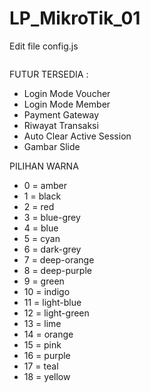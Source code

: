 # LP_MikroTik_01
Edit file config.js
```js

```
FUTUR TERSEDIA :
- Login Mode Voucher
- Login Mode Member
- Payment Gateway
- Riwayat Transaksi
- Auto Clear Active Session
- Gambar Slide



PILIHAN WARNA
- 0 = amber
- 1 = black
- 2 = red
- 3 = blue-grey
- 4 = blue
- 5 = cyan
- 6 = dark-grey
- 7 = deep-orange
- 8 = deep-purple
- 9 = green
- 10 = indigo
- 11 = light-blue
- 12 = light-green
- 13 = lime
- 14 = orange
- 15 = pink
- 16 = purple
- 17 = teal
- 18 = yellow
